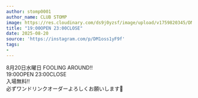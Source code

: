 ```yaml
---
author: stomp0001
author_name: CLUB STOMP
image: https://res.cloudinary.com/ds9j0yzsf/image/upload/v1759820345/DM1oss1yF9f.jpg
title: "19:00OPEN 23:00CLOSE"
date: 2025-08-20
source: 'https://instagram.com/p/DM1oss1yF9f'
tags:
- 
---
```

8月20日水曜日 FOOLING AROUND‼️<br>
19:00OPEN 23:00CLOSE<br>
入場無料‼️<br>
必ずワンドリンクオーダーよろしくお願いします🙇